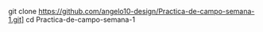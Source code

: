 git clone https://github.com/angelo10-design/Practica-de-campo-semana-1.git]
cd Practica-de-campo-semana-1
